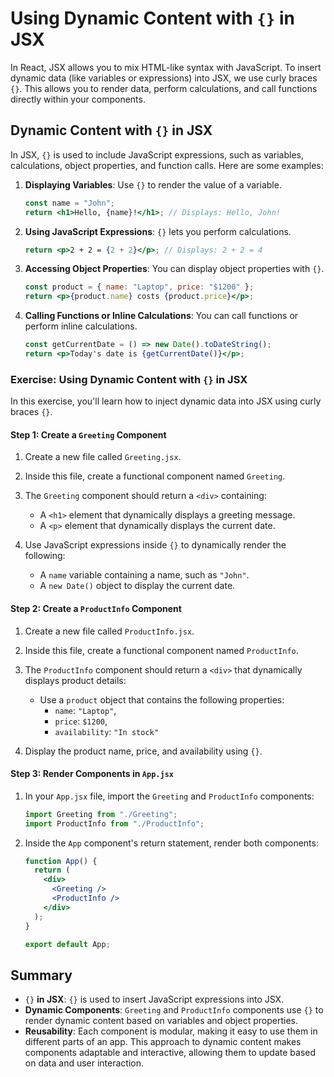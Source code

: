 # Using Dynamic Content with `{}` in JSX

In React, JSX allows you to mix HTML-like syntax with JavaScript. To insert dynamic data (like variables or expressions) into JSX, we use curly braces `{}`. This allows you to render data, perform calculations, and call functions directly within your components.

## Dynamic Content with `{}` in JSX

In JSX, `{}` is used to include JavaScript expressions, such as variables, calculations, object properties, and function calls. Here are some examples:

1. **Displaying Variables**: Use `{}` to render the value of a variable.

   ```jsx
   const name = "John";
   return <h1>Hello, {name}!</h1>; // Displays: Hello, John!
    ```

2. **Using JavaScript Expressions**: `{}` lets you perform calculations.

    ```jsx
    return <p>2 + 2 = {2 + 2}</p>; // Displays: 2 + 2 = 4
    ```
3. **Accessing Object Properties**: You can display object properties with `{}`.

    ```jsx
    const product = { name: "Laptop", price: "$1200" };
    return <p>{product.name} costs {product.price}</p>;
    ```

4. **Calling Functions or Inline Calculations**: You can call functions or perform inline calculations.

    ```jsx
    const getCurrentDate = () => new Date().toDateString();
    return <p>Today's date is {getCurrentDate()}</p>;
    ```

### Exercise: Using Dynamic Content with `{}` in JSX

In this exercise, you'll learn how to inject dynamic data into JSX using curly braces `{}`.

#### Step 1: Create a `Greeting` Component

1. Create a new file called `Greeting.jsx`.
2. Inside this file, create a functional component named `Greeting`.
3. The `Greeting` component should return a `<div>` containing:

   - A `<h1>` element that dynamically displays a greeting message.
   - A `<p>` element that dynamically displays the current date.

4. Use JavaScript expressions inside `{}` to dynamically render the following:
   - A `name` variable containing a name, such as `"John"`.
   - A `new Date()` object to display the current date.

#### Step 2: Create a `ProductInfo` Component

1. Create a new file called `ProductInfo.jsx`.
2. Inside this file, create a functional component named `ProductInfo`.
3. The `ProductInfo` component should return a `<div>` that dynamically displays product details:

   - Use a `product` object that contains the following properties:
     - `name`: `"Laptop"`,
     - `price`: `$1200`,
     - `availability`: `"In stock"`

4. Display the product name, price, and availability using `{}`.

#### Step 3: Render Components in `App.jsx`

1. In your `App.jsx` file, import the `Greeting` and `ProductInfo` components:

   ```jsx
   import Greeting from "./Greeting";
   import ProductInfo from "./ProductInfo";
   ```

2. Inside the `App` component's return statement, render both components:

   ```jsx
   function App() {
     return (
       <div>
         <Greeting />
         <ProductInfo />
       </div>
     );
   }

   export default App;
   ```

## Summary
- `{}` **in JSX**: `{}` is used to insert JavaScript expressions into JSX.
- **Dynamic Components**: `Greeting` and `ProductInfo` components use `{}` to render dynamic content based on variables and object properties.
- **Reusability**: Each component is modular, making it easy to use them in different parts of an app.
This approach to dynamic content makes components adaptable and interactive, allowing them to update based on data and user interaction.